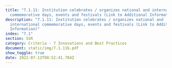 ```yaml
---
title: "7.1.11: Institution celebrates / organizes national and international
  commemorative days, events and festivals (Link to Additional Information)"
description: "7.1.11: Institution celebrates / organizes national and
  international commemorative days, events and festivals (Link to Additional
  Information)"
index: "7.1"
section: SSR
category: Criteria - 7 Innovations and Best Practices
document: static/img/7.1.11b.pdf
show_toggle: true
date: 2022-07-12T08:52:41.704Z
---
```

